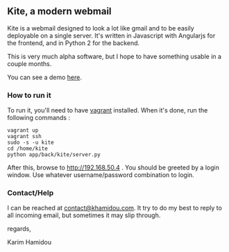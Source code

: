 ## Kite, a modern webmail

Kite is a webmail designed to look a lot like gmail and to be easily deployable on a single server.
It's written in Javascript with Angularjs for the frontend, and in Python 2 for the backend.

This is very much alpha software, but I hope to have something usable in a couple months.

You can see a demo [here](http://khamidou.github.io/kite/app).

### How to run it

To run it, you'll need to have [vagrant](http://www.vagrantup.com/) installed.
When it's done, run the following commands :

    vagrant up
    vagrant ssh
    sudo -s -u kite
    cd /home/kite
    python app/back/kite/server.py 

After this, browse to http://192.168.50.4 . You should be greeted by a login window. Use whatever username/password combination to login.

### Contact/Help

I can be reached at contact@khamidou.com. It try to do my best to reply to all incoming email, but sometimes it may slip through.

regards,

Karim Hamidou
